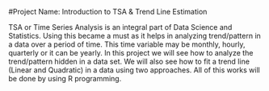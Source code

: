 #Project Name: Introduction to TSA & Trend Line Estimation


TSA or Time Series Analysis is an integral part of Data Science and Statistics. Using this became a must as it helps in analyzing trend/pattern in a data over a period of time. This time variable may be monthly, hourly, quarterly or it can be yearly. In this project we will see how to analyze the trend/pattern hidden in a data set. We will also see how to fit a trend line (Linear and Quadratic) in a data using two approaches. All of this works will be done by using R programming.
